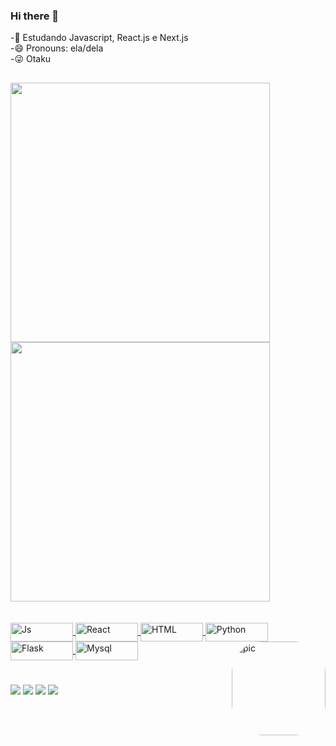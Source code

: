### Hi there 👋


-🌱 Estudando Javascript, React.js e Next.js <br>
-😄 Pronouns: ela/dela <br>
-😜 Otaku </br>


##

<div align="flex-start">
  <a href="https://github.com/NitroCaffeine">
  <img  width="415" src="https://github-readme-stats.vercel.app/api?username=NitroCaffeine&show_icons=true&theme=radical&include_all_commits=true&count_private=true"/>
  <img  width="415" src="https://github-readme-stats.vercel.app/api/top-langs/?username=NitroCaffeine&layout=compact&langs_count=7&theme=radical"/>
</div> <br></br>
<div>
  <img align="center" alt="Js" height="30" width="100" src="https://img.shields.io/badge/JavaScript-F7DF1E?style=for-the-badge&logo=javascript&logoColor=black" >
  <img align="center" alt="React" height="30" width="100" src="https://img.shields.io/badge/HTML5-E34F26?style=for-the-badge&logo=html5&logoColor=white" >
  <img align="center" alt="HTML" height="30" width="100" src="https://img.shields.io/badge/Python-14354C?style=for-the-badge&logo=python&logoColor=white" >
  <img align="center" alt="Python" height="30" width="100" src="https://img.shields.io/badge/React-20232A?style=for-the-badge&logo=react&logoColor=61DAFB">
  <img align="center" alt="Flask" height="30" width="100" src="https://img.shields.io/badge/Flask-000000?style=for-the-badge&logo=flask&logoColor=white">
  <img align="center" alt="Mysql" height="30" width="100" src="https://img.shields.io/badge/MySQL-00000F?style=for-the-badge&logo=mysql&logoColor=white">
  <img align="right" alt="pic" height="150" style="border-radius:50px;" src="https://c.tenor.com/k5fFzWKJIKkAAAAi/cute-nezuko.gif">
</div>

#
<div> 
  <a href="https://instagram.com/beatriz._meneses_" target="_blank"><img src="https://img.shields.io/badge/-Instagram-%23E4405F?style=for-the-badge&logo=instagram&logoColor=white" target="_blank"></a>
  <a href="https://www.linkedin.com/in/beatriz-de-souza-meneses-403666229/" target="_blank"><img src="https://img.shields.io/badge/-LinkedIn-%230077B5?style=for-the-badge&logo=linkedin&logoColor=white" target="_blank"></a> 
  <a href = "mailto:beatriz.meneses@academico.ifpb.edu.br"><img src="https://img.shields.io/badge/-Gmail-%23333?style=for-the-badge&logo=gmail&logoColor=white" target="_blank"></a>
  <a href= "https://open.spotify.com/user/tp711e5veh2nmskqiyzfllm19"><img src="https://img.shields.io/badge/Spotify-1ED760?&style=for-the-badge&logo=spotify&logoColor=white"  target="_blank"></a>  
</div>
  

